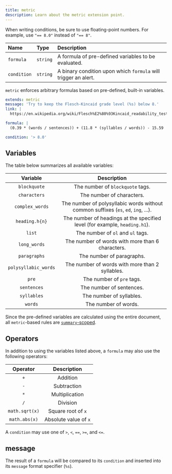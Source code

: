 ```yaml
---
title: metric
description: Learn about the metric extension point.
---
```


<script>
    import Alert from '$lib/components/Alert.svelte';
</script>

<Alert>
When writing conditions, be sure to use floating-point numbers. For example,
use <code>"== 8.0"</code> instead of <code>"== 8"</code>.
</Alert>

| Name        | Type     | Description                                                    |
| :---------- | :------- | :------------------------------------------------------------- |
| `formula`   | `string` | A formula of pre-defined variables to be evaluated.            |
| `condition` | `string` | A binary condition upon which `formula` will trigger an alert. |

`metric` enforces arbitrary formulas based on pre-defined, built-in variables.

```yaml
extends: metric
message: 'Try to keep the Flesch-Kincaid grade level (%s) below 8.'
link: |
  https://en.wikipedia.org/wiki/Flesch%E2%80%93Kincaid_readability_tests

formula: |
  (0.39 * (words / sentences)) + (11.8 * (syllables / words)) - 15.59

condition: '> 8.0'
```

## Variables

The table below summarizes all available variables:

|       Variable       |                                    Description                                     |
| :------------------: | :--------------------------------------------------------------------------------: |
|     `blockquote`     |                          The number of `blockquote` tags.                          |
|     `characters`     |                             The number of characters.                              |
|   `complex_words`    | The number of polysyllabic words without common suffixes (`es`, `ed`, `ing`, ...). |
|    `heading.h{n}`    |     The number of headings at the specified level (for example, `heading.h1`).     |
|        `list`        |                         The number of `ol` and `ul` tags.                          |
|     `long_words`     |                  The number of words with more than 6 characters.                  |
|     `paragraphs`     |                             The number of paragraphs.                              |
| `polysyllabic_words` |                  The number of words with more than 2 syllables.                   |
|        `pre`         |                             The number of `pre` tags.                              |
|     `sentences`      |                              The number of sentences.                              |
|     `syllables`      |                              The number of syllables.                              |
|       `words`        |                                The number of words.                                |

Since the pre-defined variables are calculated using the entire document, all
`metric`-based rules are [`summary`-scoped][1].

## Operators

In addition to using the variables listed above, a `formula` may also use the
following operators:

|    Operator    |      Description      |
| :------------: | :-------------------: |
|      `+`       |       Addition        |
|      `-`       |      Subtraction      |
|      `*`       |    Multiplication     |
|      `/`       |       Division        |
| `math.sqrt(x)` |  Square root of `x`   |
| `math.abs(x)`  | Absolute value of `x` |

A `condition` may use one of `>`, `<`, `==`, `>=`, and `<=`.

## message

The result of a `formula` will be compared to its `condition` and inserted
into its `message` format specifier (`%s`).

[1]: /docs/scopes
